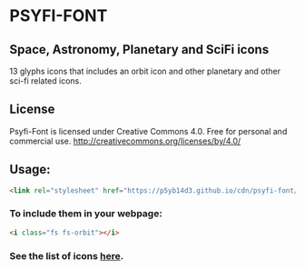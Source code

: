 # PSYFI-FONT
## Space, Astronomy, Planetary and SciFi icons

13 glyphs icons that includes an orbit icon and other planetary and other sci-fi related icons.

## License
Psyfi-Font is licensed under Creative Commons 4.0. Free for personal and commercial use.
http://creativecommons.org/licenses/by/4.0/

## Usage:
```html
<link rel="stylesheet" href="https://p5yb14d3.github.io/cdn/psyfi-font/1.0.0/css/psyfi-font.min.css ">
```
### To include them in your webpage:
```html
<i class="fs fs-orbit"></i>
```
### See the list of icons [here]("https://p5yb14d3.github.io/icons/").
